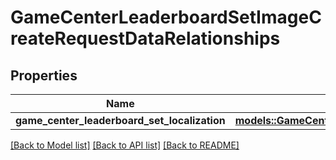 # GameCenterLeaderboardSetImageCreateRequestDataRelationships

## Properties

Name | Type | Description | Notes
------------ | ------------- | ------------- | -------------
**game_center_leaderboard_set_localization** | [**models::GameCenterLeaderboardSetImageCreateRequestDataRelationshipsGameCenterLeaderboardSetLocalization**](GameCenterLeaderboardSetImageCreateRequest_data_relationships_gameCenterLeaderboardSetLocalization.md) |  | 

[[Back to Model list]](../README.md#documentation-for-models) [[Back to API list]](../README.md#documentation-for-api-endpoints) [[Back to README]](../README.md)


